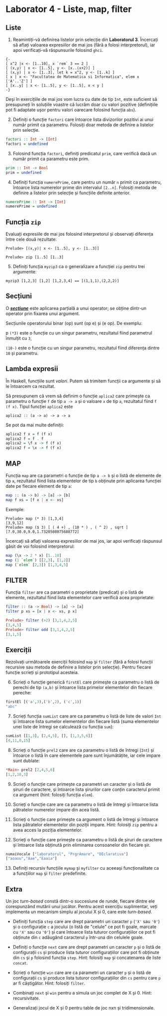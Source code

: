 # Laborator 4 - Liste, map, filter

## Liste

1.  Reamintiți-vă definirea listelor prin selecție din __Laboratorul 3__. Încercați să aflați valoarea expresiilor de mai jos (fără a folosi interpretorul), iar apoi verificați-vă răspunsurile folosind `ghci`.

``` 
{-
[ x^2 |x <- [1..10], x `rem` 3 == 2 ]
[ (x,y) | x <- [1..5], y <- [x..(x+2)] ]
[ (x,y) | x <- [1..3], let k = x^2, y <- [1..k] ]
[ x | x <- "Facultatea de Matematica si Informatica", elem x ['A'..'Z'] ]
[ [x..y] | x <- [1..5], y <- [1..5], x < y ]
-}
```

Deși în exercițiile de mai jos vom lucra cu date de tip `Int`, este suficient să presupuneți în soluțiile voastre că lucrăm doar cu valori pozitive (definițiile pot fi adaptate ușor pentru valori oarecare folosind funcția `abs`).

2. Definiți o funcție `factori` care întoarce lista divizorilor pozitivi ai unui număr primit ca parametru. Folosiți doar metoda de definire a listelor prin selecție.

``` haskell 
factori :: Int -> [Int]
factori = undefined
```

3. Folosind funcția `factori`, definiți predicatul `prim`, care verifică dacă un număr primit ca parametru este prim.


``` haskell
prim :: Int -> Bool
prim = undefined
```

4. Definiți funcția `numerePrime`, care pentru un număr `n` primit ca parametru, întoarce lista numerelor prime din intervalul `[2..n]`. Folosiți metoda de definire a listelor prin selecție și funcțiile definite anterior.

``` haskell
numerePrime :: Int -> [Int]
numerePrime = undefined
```

## Funcția `zip`

 Evaluați expresiile de mai jos folosind interpretorul și observați diferența între cele două rezultate:

```Prelude> [(x,y)| x <- [1..5], y <- [1..3]]```

```Prelude> zip [1..5] [1..3]```

5. Definiți funcția `myzip3` ca o generalizare a funcției `zip` pentru trei argumente:

``` myzip3 [1,2,3] [1,2] [1,2,3,4] == [(1,1,1),(2,2,2)] ```

## Secțiuni

O [___secțiune___](https://wiki.haskell.org/Section_of_an_infix_operator) este aplicarea parțială a unui operator; se obține dintr-un operator prin fixarea unui argument.

Secțiunile operatorului binar (op) sunt (op e) și (e op). De exemplu:

p `(*3)` este o funcție cu un singur parametru, rezultatul fiind parametrul înmulțit cu `3`,

`(10-)` este o funcție cu un singur parametru, rezultatul fiind diferența dintre `10` și parametru.

## Lambda expresii

În Haskell, funcțiile sunt _valori_. Putem să trimitem funcții ca argumente și să le întoarcem ca rezultat.

Să presupunem că vrem să definim o funcție `aplica2` care primește ca parametru o funcție `f` de tip
`a -> a` și o valoare `x` de tip `a`, rezultatul fiind `f (f x)`. Tipul funcției `aplica2` este

`aplica2 :: (a -> a) -> a -> a`

Se pot da mai multe definiții:

``` haskell
aplica2 f x = f (f x)
aplica2 f = f . f
aplica2 = \f x -> f (f x)
aplica2 f = \x -> f (f x)
```

## MAP

Funcția `map` are ca parametri o funcție de tip `a -> b` și o listă de elemente de tip `a`, rezultatul fiind lista elementelor de tip `b` obținute prin aplicarea funcției date pe fiecare element de tip `a`:

``` haskell 
map :: (a -> b) -> [a] -> [b]
map f xs = [f x | x <- xs]
```

Exemple:

```
Prelude> map (* 3) [1,3,4]
[3,9,12]
Prelude> map ($ 3) [ ( 4 +) , (10 * ) , ( ^ 2) , sqrt ]
[7.0,30.0,9.0,1.7320508075688772]
```

 Încercați să aflați valoarea expresiilor de mai jos, iar apoi verificați răspunsul găsit de voi folosind interpretorul:

``` haskell
map (\x -> 2 * x) [1..10]
map (1 `elem`) [[2,3], [1,2]]
map (`elem` [2,3]) [1,3,4,5]
```

## FILTER

Funcția `filter` are ca parametri o proprietate (predicat) și o listă de elemente, rezultatul fiind lista elementelor care verifică acea proprietate:

``` haskell
filter :: (a -> Bool) -> [a] -> [a]
filter p xs = [x | x <- xs, p x]

Prelude> filter (>2) [3,1,4,2,5]
[3,4,5]
Prelude> filter odd [3,1,4,2,5]
[3,1,5]
```

## Exerciții

Rezolvați următoarele exerciții folosind `map` și `filter` (fără a folosi funcții recursive sau metoda de definire a listelor prin selecție). Pentru fiecare funcție scrieți și prototipul acesteia.

6.  Scrieți o funcție generică `firstEl` care primește ca parametru o listă de perechi  de tip `(a,b)` și întoarce lista primelor elementelor din fiecare pereche:

``` haskell
firstEl [('a',3),('b',2), ('c',1)]
"abc"
```

7. Scrieți  funcția `sumList` care are ca parametru o listă de liste de valori `Int` și întoarce lista sumelor elementelor din fiecare listă (suma elementelor unei liste de întregi se calculează cu funcția `sum`):

``` haskell
sumList [[1,3], [2,4,5], [], [1,3,5,6]]
[4,11,0,15]
```

 8. Scrieți o funcție `prel2` care are ca parametru o listă de întregi (`Int`) și întoarce o listă în care elementele pare sunt înjumătățite, iar cele impare sunt dublate:

``` haskell
*Main> prel2 [2,4,5,6]
[1,2,10,3]
```
9. Scrieți o funcție care primește ca parametri un caracter și o listă de șiruri de caractere, și întoarce lista șirurilor care conțin caracterul primit ca argument (hint: folosiți funcția `elem`).

10. Scrieți o funcție care are ca parametru o listă de întregi și întoarce lista pătratelor numerelor impare din acea listă.

11. Scrieți o funcție care primește ca argument o listă de întregi și întoarce lista pătratelor elementelor din poziții impare. Hint: folosiți `zip` pentru a avea acces la poziția elementelor.

12. Scrieți o funcție care primește ca parametru o listă de șiruri de caractere și întoarce lista obținută prin eliminarea consoanelor din fiecare șir.

``` haskell
numaiVocale ["laboratorul", "PrgrAmare", "DEclarativa"]
["aoaou","Aae","Eaaia"]
```

 13. Definiți  recursiv funcțiile `mymap` și `myfilter` cu aceeași funcționalitate ca a funcțiilor `map` și `filter` predefinite.


__Extra__
-------------

Un joc *turn-based* constă dintr-o succesiune de runde, fiecare dintre ele corespunzând mutării unui jucător. Pentru acest exercițiu suplimentar, veți implementa un mecanism simplu al jocului X și 0, care este *turn-based*. 

- Definiți funcția `step` care are drept parametri un caracter `p` (`'X'` sau `'0'`) și o configurație `c` a jocului (o listă de "celule" ce pot fi goale, marcate cu `'X'` sau cu `'0'`) și care întoarce lista tuturor configurațiilor ce pot fi obținute din `c` adăugând caracterul `p` într-una din celulele goale. 

- Definiți o funcție `next` care are drept parametri un caracter `p` și o listă de configurații `cs` și produce lista tuturor configurațiilor care pot fi obținute din `cs` și `p` folosind funcția `step`. Hint: folosiți `map` și concatenarea de liste `concat`. 

- Scrieți o funcție `win` care are ca parametri un caracter `p` și o listă de configurații `cs` și produce lista tuturor configurațiilor din `cs` pentru care `p` ar fi câștigător. Hint: folosiți `filter`.

- Combinați `next` și `win` pentru a simula un joc complet de X și 0. Hint: recursivitate. 

- Generalizați jocul de X și 0 pentru table de joc nxn și tridimensionale. 
